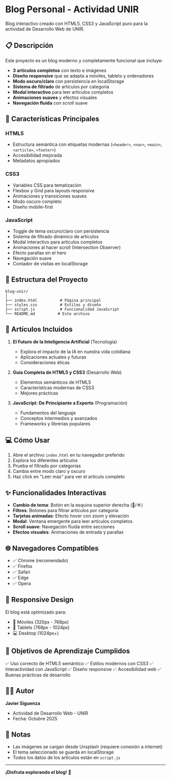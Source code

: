# Blog Personal - Actividad UNIR

Blog interactivo creado con HTML5, CSS3 y JavaScript puro para la actividad de Desarrollo Web de UNIR.

## 📋 Descripción

Este proyecto es un blog moderno y completamente funcional que incluye:

- **3 artículos completos** con texto e imágenes
- **Diseño responsive** que se adapta a móviles, tablets y ordenadores
- **Modo oscuro/claro** con persistencia en localStorage
- **Sistema de filtrado** de artículos por categoría
- **Modal interactivo** para leer artículos completos
- **Animaciones suaves** y efectos visuales
- **Navegación fluida** con scroll suave

## 🚀 Características Principales

### HTML5
- Estructura semántica con etiquetas modernas (`<header>`, `<nav>`, `<main>`, `<article>`, `<footer>`)
- Accesibilidad mejorada
- Metadatos apropiados

### CSS3
- Variables CSS para tematización
- Flexbox y Grid para layouts responsive
- Animaciones y transiciones suaves
- Modo oscuro completo
- Diseño mobile-first

### JavaScript
- Toggle de tema oscuro/claro con persistencia
- Sistema de filtrado dinámico de artículos
- Modal interactivo para artículos completos
- Animaciones al hacer scroll (Intersection Observer)
- Efecto parallax en el hero
- Navegación suave
- Contador de visitas en localStorage

## 📂 Estructura del Proyecto

```
blog-unir/
│
├── index.html          # Página principal
├── styles.css          # Estilos y diseño
├── script.js           # Funcionalidad JavaScript
└── README.md          # Este archivo
```

## 🎨 Artículos Incluidos

1. **El Futuro de la Inteligencia Artificial** (Tecnología)
   - Explora el impacto de la IA en nuestra vida cotidiana
   - Aplicaciones actuales y futuras
   - Consideraciones éticas

2. **Guía Completa de HTML5 y CSS3** (Desarrollo Web)
   - Elementos semánticos de HTML5
   - Características modernas de CSS3
   - Mejores prácticas

3. **JavaScript: De Principiante a Experto** (Programación)
   - Fundamentos del lenguaje
   - Conceptos intermedios y avanzados
   - Frameworks y librerías populares

## 💻 Cómo Usar

1. Abre el archivo `index.html` en tu navegador preferido
2. Explora los diferentes artículos
3. Prueba el filtrado por categorías
4. Cambia entre modo claro y oscuro
5. Haz click en "Leer más" para ver el artículo completo

## ✨ Funcionalidades Interactivas

- **Cambio de tema**: Botón en la esquina superior derecha (🌙/☀️)
- **Filtros**: Botones para filtrar artículos por categoría
- **Tarjetas animadas**: Efecto hover con zoom y elevación
- **Modal**: Ventana emergente para leer artículos completos
- **Scroll suave**: Navegación fluida entre secciones
- **Efectos visuales**: Animaciones de entrada y parallax

## 🌐 Navegadores Compatibles

- ✅ Chrome (recomendado)
- ✅ Firefox
- ✅ Safari
- ✅ Edge
- ✅ Opera

## 📱 Responsive Design

El blog está optimizado para:
- 📱 Móviles (320px - 768px)
- 📱 Tablets (768px - 1024px)
- 💻 Desktop (1024px+)

## 🎯 Objetivos de Aprendizaje Cumplidos

✅ Uso correcto de HTML5 semántico
✅ Estilos modernos con CSS3
✅ Interactividad con JavaScript
✅ Diseño responsive
✅ Accesibilidad web
✅ Buenas prácticas de desarrollo

## 👨‍💻 Autor

**Javier Siguenza**
- Actividad de Desarrollo Web - UNIR
- Fecha: Octubre 2025

## 📝 Notas

- Las imágenes se cargan desde Unsplash (requiere conexión a internet)
- El tema seleccionado se guarda en localStorage
- Todos los datos de los artículos están en `script.js`

---

**¡Disfruta explorando el blog!** 🚀
